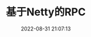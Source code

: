 ---
title: 基于Netty的RPC
tags:
  - 'RPC'
categories:
  - [RPC]
top_img: 'linear-gradient(20deg, #0062be, #925696, #cc426e, #fb0347)'
date: 2022-08-31 21:07:13
updated: 2022-08-31 21:07:13
cover:
description:
keywords:
---